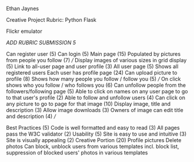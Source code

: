 Ethan Jaynes

Creative Project Rubric: Python Flask

Flickr emulator

*ADD RUBRIC SUBMISSION 5*

Can register user (5)
Can login (5)
Main page (15)
    Populated by pictures from people you follow (7) */*
    Display images of various sizes in grid display (5)
    Link to all-user page and user profile (3)
All user page (5)
    Shows all registered users
Each user has profile page (24)
    Can upload picture to profile (8)
    Shows how many people you follow / follow you (5) */*
    On click shows who you follow / who follows you (6)
    Can unfollow people from the followers/following page (5)
Able to click on names on any user page to go to that user's profile (2)
Able to follow and unfollow users (4)
Can click on any picture to go to page for that image (10)
    Display image, title and description (3)
    Allow image downloads (3)
    Owners of image can edit title and description (4)
*/*
    
Best Practices (5)
    Code is well formatted and easy to read (3)
    All pages pass the W3C validator (2)
Usability (5)
    Site is easy to use and intuitive (3)
    Site is visually appealing (2)
Creative Portion (20)
    Profile pictures
    Delete photos
    Can block, unblock users from various templates
        incl. block list, suppression of blocked users' photos in various templates
